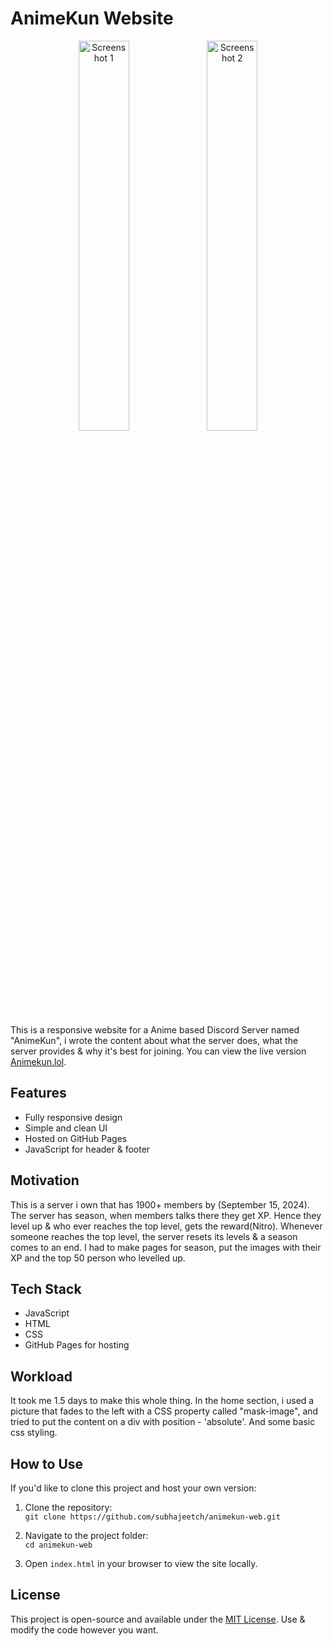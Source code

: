 # AnimeKun Website

<p align="center">
  <img src="https://github.com/user-attachments/assets/940a957a-5f33-4cde-a5d7-e8d464714ceb" alt="Screenshot 1" width="40%" />
  <img src="https://github.com/user-attachments/assets/ffb80c31-33a4-4d51-9607-6cd2751a47cb" alt="Screenshot 2" width="40%" />
</p>

This is a responsive website for a Anime based Discord Server named "AnimeKun", i wrote the content about what the server does, what the server provides & why it's best for joining. You can view the live version [Animekun.lol](https://animekun.lol).

## Features
- Fully responsive design
- Simple and clean UI
- Hosted on GitHub Pages
- JavaScript for header & footer

## Motivation
This is a server i own that has 1900+ members by (September 15, 2024).
The server has season, when members talks there they get XP. Hence they level up & who ever reaches the top level, gets the reward(Nitro). Whenever someone reaches the top level, the server resets its levels & a season comes to an end. I had to make pages for season, put the images with their XP and the top 50 person who levelled up.

## Tech Stack
- JavaScript
- HTML
- CSS
- GitHub Pages for hosting

## Workload
It took me 1.5 days to make this whole thing.
In the home section, i used a picture that fades to the left with a CSS property called "mask-image", and tried to put the content on a div with position - 'absolute'.
And some basic css styling.

## How to Use
If you'd like to clone this project and host your own version:

1. Clone the repository:  
   `git clone https://github.com/subhajeetch/animekun-web.git`
   
2. Navigate to the project folder:  
   `cd animekun-web `
   
3. Open `index.html` in your browser to view the site locally.

## License
This project is open-source and available under the [MIT License](LICENSE). Use & modify the code however you want.
